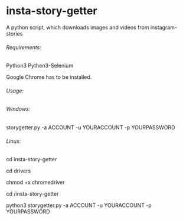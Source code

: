 # insta-story-getter
A python script, which downloads images and videos from instagram-stories


###### Requirements:
Python3
Python3-Selenium

Google Chrome has to be installed.


###### Usage:

###### Windows:


storygetter.py -a ACCOUNT -u YOURACCOUNT -p YOURPASSWORD

###### Linux:


cd insta-story-getter

cd drivers 

chmod +x chromedriver 

cd /insta-story-getter 

python3 storygetter.py -a ACCOUNT -u YOURACCOUNT -p YOURPASSWORD 
